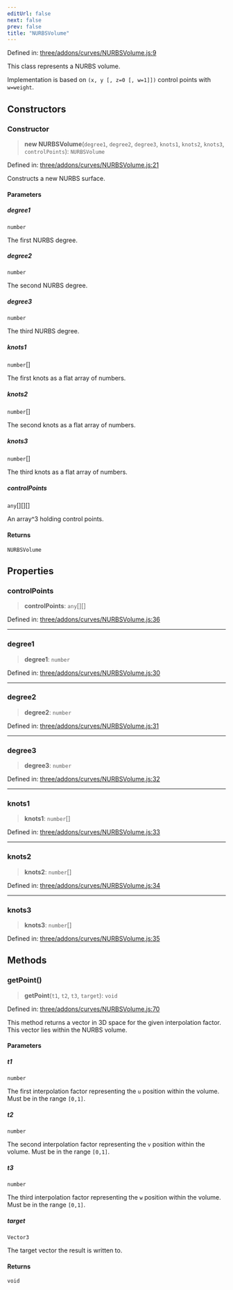```yaml
---
editUrl: false
next: false
prev: false
title: "NURBSVolume"
---
```


Defined in: [three/addons/curves/NURBSVolume.js:9](https://github.com/DefinitelyMaybe/three-i18n/blob/fa57b79433d1c349ffb23a78727299c8d4190136/three/addons/curves/NURBSVolume.js#L9)

This class represents a NURBS volume.

Implementation is based on `(x, y [, z=0 [, w=1]])` control points with `w=weight`.

## Constructors

### Constructor

> **new NURBSVolume**(`degree1`, `degree2`, `degree3`, `knots1`, `knots2`, `knots3`, `controlPoints`): `NURBSVolume`

Defined in: [three/addons/curves/NURBSVolume.js:21](https://github.com/DefinitelyMaybe/three-i18n/blob/fa57b79433d1c349ffb23a78727299c8d4190136/three/addons/curves/NURBSVolume.js#L21)

Constructs a new NURBS surface.

#### Parameters

##### degree1

`number`

The first NURBS degree.

##### degree2

`number`

The second NURBS degree.

##### degree3

`number`

The third NURBS degree.

##### knots1

`number`[]

The first knots as a flat array of numbers.

##### knots2

`number`[]

The second knots as a flat array of numbers.

##### knots3

`number`[]

The third knots as a flat array of numbers.

##### controlPoints

`any`[][][]

An array^3 holding control points.

#### Returns

`NURBSVolume`

## Properties

### controlPoints

> **controlPoints**: `any`[][]

Defined in: [three/addons/curves/NURBSVolume.js:36](https://github.com/DefinitelyMaybe/three-i18n/blob/fa57b79433d1c349ffb23a78727299c8d4190136/three/addons/curves/NURBSVolume.js#L36)

***

### degree1

> **degree1**: `number`

Defined in: [three/addons/curves/NURBSVolume.js:30](https://github.com/DefinitelyMaybe/three-i18n/blob/fa57b79433d1c349ffb23a78727299c8d4190136/three/addons/curves/NURBSVolume.js#L30)

***

### degree2

> **degree2**: `number`

Defined in: [three/addons/curves/NURBSVolume.js:31](https://github.com/DefinitelyMaybe/three-i18n/blob/fa57b79433d1c349ffb23a78727299c8d4190136/three/addons/curves/NURBSVolume.js#L31)

***

### degree3

> **degree3**: `number`

Defined in: [three/addons/curves/NURBSVolume.js:32](https://github.com/DefinitelyMaybe/three-i18n/blob/fa57b79433d1c349ffb23a78727299c8d4190136/three/addons/curves/NURBSVolume.js#L32)

***

### knots1

> **knots1**: `number`[]

Defined in: [three/addons/curves/NURBSVolume.js:33](https://github.com/DefinitelyMaybe/three-i18n/blob/fa57b79433d1c349ffb23a78727299c8d4190136/three/addons/curves/NURBSVolume.js#L33)

***

### knots2

> **knots2**: `number`[]

Defined in: [three/addons/curves/NURBSVolume.js:34](https://github.com/DefinitelyMaybe/three-i18n/blob/fa57b79433d1c349ffb23a78727299c8d4190136/three/addons/curves/NURBSVolume.js#L34)

***

### knots3

> **knots3**: `number`[]

Defined in: [three/addons/curves/NURBSVolume.js:35](https://github.com/DefinitelyMaybe/three-i18n/blob/fa57b79433d1c349ffb23a78727299c8d4190136/three/addons/curves/NURBSVolume.js#L35)

## Methods

### getPoint()

> **getPoint**(`t1`, `t2`, `t3`, `target`): `void`

Defined in: [three/addons/curves/NURBSVolume.js:70](https://github.com/DefinitelyMaybe/three-i18n/blob/fa57b79433d1c349ffb23a78727299c8d4190136/three/addons/curves/NURBSVolume.js#L70)

This method returns a vector in 3D space for the given interpolation factor. This vector lies within the NURBS volume.

#### Parameters

##### t1

`number`

The first interpolation factor representing the `u` position within the volume. Must be in the range `[0,1]`.

##### t2

`number`

The second interpolation factor representing the `v` position within the volume. Must be in the range `[0,1]`.

##### t3

`number`

The third interpolation factor representing the `w` position within the volume. Must be in the range `[0,1]`.

##### target

`Vector3`

The target vector the result is written to.

#### Returns

`void`
